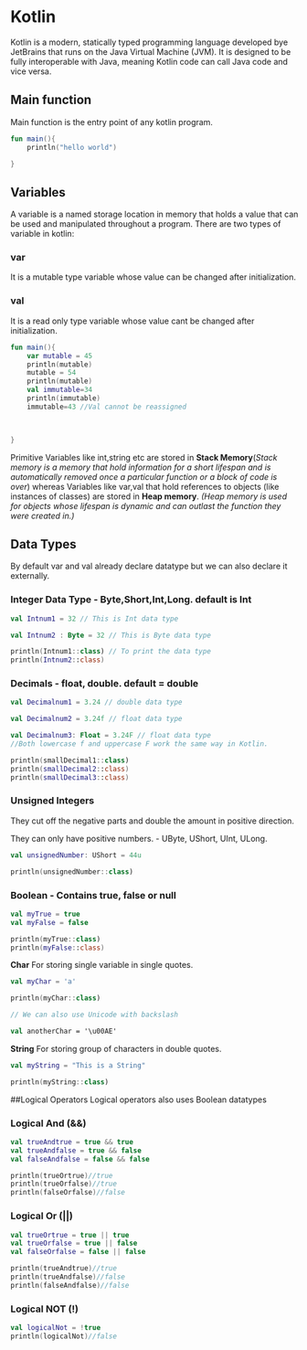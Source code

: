 # Kotlin
Kotlin is a modern, statically typed programming language developed bye JetBrains that runs on the Java Virtual Machine (JVM). It is designed to be fully interoperable with Java, meaning Kotlin code can call Java code and vice versa.

## Main function
Main function is the entry point of any kotlin program.

```kotlin
fun main(){
    println("hello world")

}

```
## Variables

A variable is a named storage location in memory that holds a value that can be used and manipulated throughout a program.
There are two types of variable in kotlin:
### var
It is a mutable type variable whose value can be changed after initialization.
### val 
It is a read only type variable whose value cant be changed after initialization.
```kotlin
fun main(){
    var mutable = 45
    println(mutable)
    mutable = 54
    println(mutable)
    val immutable=34
    println(immutable)
    immutable=43 //Val cannot be reassigned

    

}
```
Primitive Variables like int,string etc are stored in **Stack Memory**(_Stack memory is a memory that hold information for a short lifespan and is automatically removed once a particular function or a block of code is over_) whereas Variables like var,val that hold references to objects (like instances of classes) are stored in **Heap memory**. _(Heap memory is used for objects whose lifespan is dynamic and can outlast the function they were created in.)_

## Data Types
By default var and val already declare datatype but we can also declare it externally.

### Integer Data Type - Byte,Short,Int,Long. default is Int 

```kotlin
val Intnum1 = 32 // This is Int data type

val Intnum2 : Byte = 32 // This is Byte data type

println(Intnum1::class) // To print the data type
println(Intnum2::class)
```

### Decimals - float, double. default = double
```kotlin
val Decimalnum1 = 3.24 // double data type

val Decimalnum2 = 3.24f // float data type

val Decimalnum3: Float = 3.24F // float data type
//Both lowercase f and uppercase F work the same way in Kotlin.

println(smallDecimal1::class)
println(smallDecimal2::class)
println(smallDecimal3::class)
```

### Unsigned Integers

They cut off the negative parts and double the amount in positive direction.

They can only have positive numbers. - UByte, UShort, UInt, ULong.
```kotlin
val unsignedNumber: UShort = 44u

println(unsignedNumber::class)
```
### Boolean - Contains true, false or null
```kotlin
val myTrue = true
val myFalse = false

println(myTrue::class)
println(myFalse::class)

```

**Char** 
For storing single variable in single quotes.
```kotlin
val myChar = 'a'

println(myChar::class)

// We can also use Unicode with backslash

val anotherChar = '\u00AE'
```
**String** 
For storing group of characters in double quotes. 

```kotlin
val myString = "This is a String"

println(myString::class)
```
##Logical Operators
Logical operators also uses Boolean datatypes 

### Logical And (&&)

```kotlin
val trueAndtrue = true && true
val trueAndfalse = true && false
val falseAndfalse = false && false

println(trueOrtrue)//true
println(trueOrfalse)//true
println(falseOrfalse)//false
```
### Logical Or (||)

```kotlin
val trueOrtrue = true || true
val trueOrfalse = true || false
val falseOrfalse = false || false

println(trueAndtrue)//true
println(trueAndfalse)//false
println(falseAndfalse)//false
```
### Logical NOT (!)
```kotlin
val logicalNot = !true
println(logicalNot)//false
```


